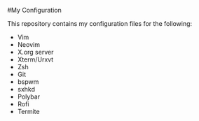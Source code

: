 #My Configuration

This repository contains my configuration files for the following:

* Vim
* Neovim
* X.org server
* Xterm/Urxvt
* Zsh
* Git
* bspwm
* sxhkd
* Polybar
* Rofi
* Termite

